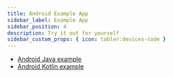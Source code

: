 ```yaml
---
title: Android Example App
sidebar_label: Example App
sidebar_position: 4
description: Try it out for yourself
sidebar_custom_props: { icon: tabler:devices-code }
---
```



- [Android Java example](https://github.com/DevCycleHQ/android-client-sdk/tree/main/java-example)
- [Android Kotlin example](https://github.com/DevCycleHQ/android-client-sdk/tree/main/kotlin-example)

